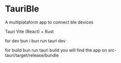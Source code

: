 # TauriBle
A multiplataform app to connect ble devices

Tauri
Vite (React) + Rust

for dev
bun i
bun run tauri dev

for build
bun run tauri build
you will find the app on src-tauri/target/release/bundle